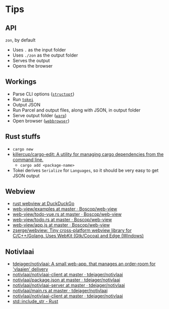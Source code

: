 # Tips

## API

`zon`, by default

- Uses `.` as the input folder
- Uses `./zon` as the output folder
- Serves the output
- Opens the browser

## Workings

- Parse CLI options ([`structopt`](https://crates.io/crates/structopt))
- Run [`tokei`](https://crates.io/crates/tokei)
- Output JSON
- Run Parcel and output files, along with JSON, in output folder
- Serve output folder ([`warp`](https://crates.io/crates/warp))
- Open browser ([`webbrowser`](https://crates.io/crates/webbrowser))

## Rust stuffs

- `cargo new`
- [killercup/cargo-edit: A utility for managing cargo dependencies from the command line.](https://github.com/killercup/cargo-edit)
  - `cargo add <package-name>`
- Tokei derives `Serialize` for `Languages`, so it should be very easy to get JSON output

## Webview

- [rust webview at DuckDuckGo](https://duckduckgo.com/?t=ffab&q=rust+webview&atb=v171-1&ia=web)
- [web-view/examples at master · Boscop/web-view](https://github.com/Boscop/web-view/tree/master/examples)
- [web-view/todo-vue.rs at master · Boscop/web-view](https://github.com/Boscop/web-view/blob/a4cfc7f93006a6b4b039866f7e6d1e80cf298fdc/examples/todo-vue.rs)
- [web-view/todo.rs at master · Boscop/web-view](https://github.com/Boscop/web-view/blob/master/examples/todo.rs)
- [web-view/app.js at master · Boscop/web-view](https://github.com/Boscop/web-view/blob/master/examples/todo/app.js)
- [zserge/webview: Tiny cross-platform webview library for C/C++/Golang. Uses WebKit (Gtk/Cocoa) and Edge (Windows)](https://github.com/zserge/webview)

## Notivlaai

- [tdejager/notivlaai: A small web-app, that manages an order-room for 'vlaaien' delivery](https://github.com/tdejager/notivlaai/)
- [notivlaai/notivlaai-client at master · tdejager/notivlaai](https://github.com/tdejager/notivlaai/tree/master/notivlaai-client)
- [notivlaai/package.json at master · tdejager/notivlaai](https://github.com/tdejager/notivlaai/blob/master/notivlaai-client/package.json)
- [notivlaai/notivlaai-server at master · tdejager/notivlaai](https://github.com/tdejager/notivlaai/tree/master/notivlaai-server)
- [notivlaai/main.rs at master · tdejager/notivlaai](https://github.com/tdejager/notivlaai/blob/master/notivlaai-server/src/main.rs)
- [notivlaai/notivlaai-client at master · tdejager/notivlaai](https://github.com/tdejager/notivlaai/tree/master/notivlaai-client)
- [std::include_str - Rust](https://doc.rust-lang.org/std/macro.include_str.html)

